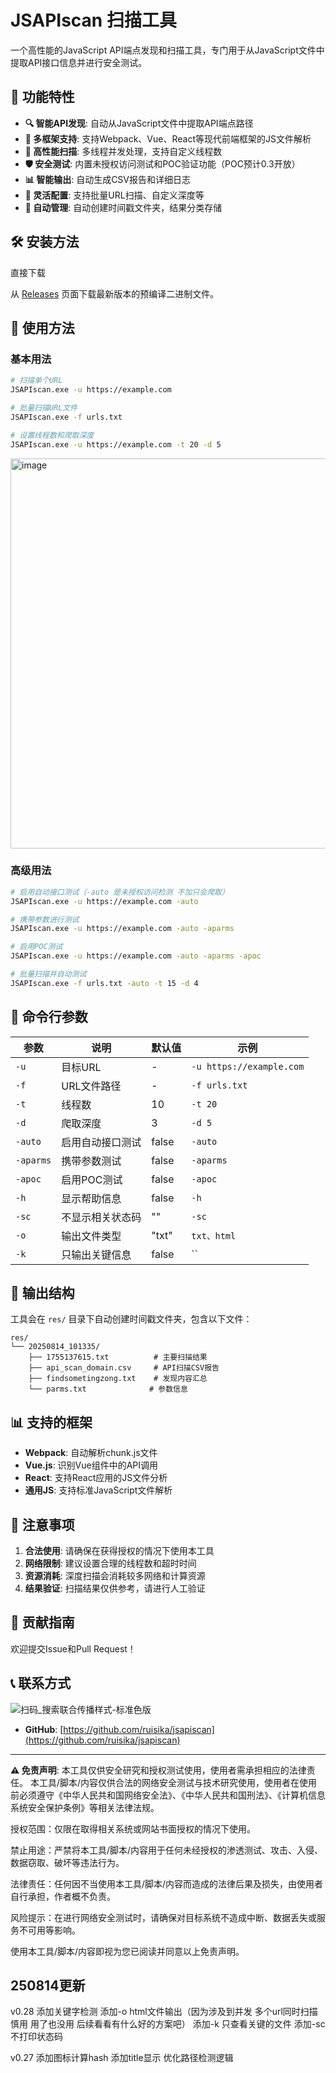 # JSAPIscan 扫描工具

一个高性能的JavaScript API端点发现和扫描工具，专门用于从JavaScript文件中提取API接口信息并进行安全测试。

## 🚀 功能特性

- **🔍 智能API发现**: 自动从JavaScript文件中提取API端点路径
- **📱 多框架支持**: 支持Webpack、Vue、React等现代前端框架的JS文件解析
- **🚀 高性能扫描**: 多线程并发处理，支持自定义线程数
- **🛡️ 安全测试**: 内置未授权访问测试和POC验证功能（POC预计0.3开放）
- **📊 智能输出**: 自动生成CSV报告和详细日志
- **🔧 灵活配置**: 支持批量URL扫描、自定义深度等
- **📁 自动管理**: 自动创建时间戳文件夹，结果分类存储

## 🛠️ 安装方法

 直接下载

从 [Releases](https://github.com/ruisika/jsapiscan/releases) 页面下载最新版本的预编译二进制文件。

## 📖 使用方法

### 基本用法

```bash
# 扫描单个URL
JSAPIscan.exe -u https://example.com

# 批量扫描URL文件
JSAPIscan.exe -f urls.txt

# 设置线程数和爬取深度
JSAPIscan.exe -u https://example.com -t 20 -d 5

```
<img width="1168" height="624" alt="image" src="https://github.com/user-attachments/assets/cd4dea00-8e39-4388-b8c7-27a8a66cd86d" />

### 高级用法

```bash
# 启用自动接口测试（-auto 是未授权访问检测 不加只会爬取）
JSAPIscan.exe -u https://example.com -auto

# 携带参数进行测试
JSAPIscan.exe -u https://example.com -auto -aparms

# 启用POC测试
JSAPIscan.exe -u https://example.com -auto -aparms -apoc

# 批量扫描并自动测试
JSAPIscan.exe -f urls.txt -auto -t 15 -d 4
```

## 🔧 命令行参数

| 参数 | 说明 | 默认值 | 示例 |
|------|------|--------|------|
| `-u` | 目标URL | - | `-u https://example.com` |
| `-f` | URL文件路径 | - | `-f urls.txt` |
| `-t` | 线程数 | 10 | `-t 20` |
| `-d` | 爬取深度 | 3 | `-d 5` |
| `-auto` | 启用自动接口测试 | false | `-auto` |
| `-aparms` | 携带参数测试 | false | `-aparms` |
| `-apoc` | 启用POC测试 | false | `-apoc` |
| `-h` | 显示帮助信息 | false | `-h` |
| `-sc` | 不显示相关状态码 | "" | `-sc` |
| `-o` | 输出文件类型 | "txt" | `txt、html` |
| `-k` | 只输出关键信息 | false | `` |

## 📁 输出结构

工具会在 `res/` 目录下自动创建时间戳文件夹，包含以下文件：

```
res/
└── 20250814_101335/
    ├── 1755137615.txt          # 主要扫描结果
    ├── api_scan_domain.csv     # API扫描CSV报告
    ├── findsometingzong.txt    # 发现内容汇总
    └── parms.txt              # 参数信息
```

## 📊 支持的框架

- **Webpack**: 自动解析chunk.js文件
- **Vue.js**: 识别Vue组件中的API调用
- **React**: 支持React应用的JS文件分析
- **通用JS**: 支持标准JavaScript文件解析

## 🚨 注意事项

1. **合法使用**: 请确保在获得授权的情况下使用本工具
2. **网络限制**: 建议设置合理的线程数和超时时间
3. **资源消耗**: 深度扫描会消耗较多网络和计算资源
4. **结果验证**: 扫描结果仅供参考，请进行人工验证

## 🤝 贡献指南

欢迎提交Issue和Pull Request！



## 📞 联系方式
![扫码_搜索联合传播样式-标准色版](https://github.com/user-attachments/assets/dc53e67f-3a17-4ef9-b8f6-48441dabbd7c)
- **GitHub**: [https://github.com/ruisika/jsapiscan](https://github.com/ruisika/jsapiscan)

---

**⚠️ 免责声明**: 本工具仅供安全研究和授权测试使用，使用者需承担相应的法律责任。
本工具/脚本/内容仅供合法的网络安全测试与技术研究使用，使用者在使用前必须遵守《中华人民共和国网络安全法》、《中华人民共和国刑法》、《计算机信息系统安全保护条例》等相关法律法规。

授权范围：仅限在取得相关系统或网站书面授权的情况下使用。

禁止用途：严禁将本工具/脚本/内容用于任何未经授权的渗透测试、攻击、入侵、数据窃取、破坏等违法行为。

法律责任：任何因不当使用本工具/脚本/内容而造成的法律后果及损失，由使用者自行承担，作者概不负责。

风险提示：在进行网络安全测试时，请确保对目标系统不造成中断、数据丢失或服务不可用等影响。

使用本工具/脚本/内容即视为您已阅读并同意以上免责声明。

## 250814更新
v0.28
添加关键字检测
添加-o html文件输出（因为涉及到并发 多个url同时扫描慎用 用了也没用 后续看看有什么好的方案吧）
添加-k 只查看关键的文件
添加-sc 不打印状态码

v0.27
添加图标计算hash
添加title显示
优化路径检测逻辑
